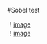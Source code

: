 #Sobel test

！[image](https://github.com/JiangXiu01/1091-EmbeddedImageProcessing/blob/main/20210305/road_orign.jpg)  
！[image](https://github.com/JiangXiu01/1091-EmbeddedImageProcessing/blob/main/20210305/road_sobel.JPG)

